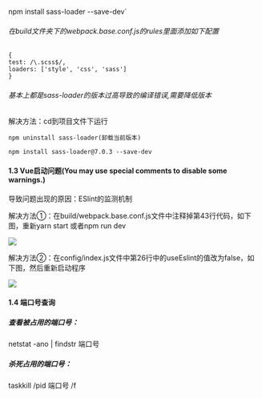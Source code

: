 npm install sass-loader --save-dev`

###### 在build文件夹下的webpack.base.conf.js的rules里面添加如下配置

```
{
test: /\.scss$/,
loaders: ['style', 'css', 'sass']
}
```

###### 基本上都是sass-loader的版本过高导致的编译错误,需要降低版本

解决方法：cd到项目文件下运行

```
npm uninstall sass-loader(卸载当前版本)

npm install sass-loader@7.0.3 --save-dev
```



#### 1.3 Vue启动问题(You may use special comments to disable some warnings.)

导致问题出现的原因：ESlint的监测机制

解决方法①：在build/webpack.base.conf.js文件中注释掉第43行代码，如下图，重新yarn start 或者npm run dev

![](C:\Users\PC\AppData\Roaming\Typora\typora-user-images\image-20200916154027871.png)



解决方法②：在config/index.js文件中第26行中的useEslint的值改为false，如下图，然后重新启动程序

![](C:\Users\PC\AppData\Roaming\Typora\typora-user-images\image-20200916154207464.png)



#### 1.4 端口号查询

##### 查看被占用的端口号：

netstat -ano | findstr 端口号

##### 杀死占用的端口号：

taskkill /pid 端口号 /f